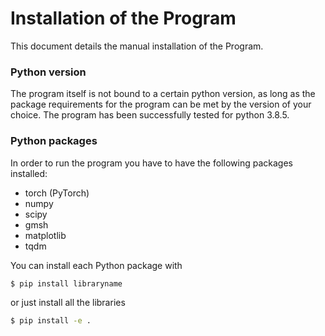 # Installation of the Program

This document details the manual installation of the Program.

### Python version

The program itself is not bound to a certain python version, as long as the package requirements for the program can be met by the
version of your choice. The program has been successfully tested for python 3.8.5.

### Python packages

In order to run the program you have to have the following packages installed:

* torch (PyTorch)
* numpy
* scipy
* gmsh
* matplotlib
* tqdm

You can install each Python package with

```sh
$ pip install libraryname
```

or just install all the libraries

```sh
$ pip install -e .
```
